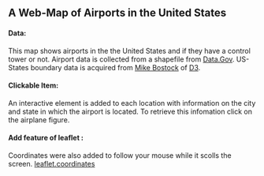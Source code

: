 ## A Web-Map of Airports in the United States

#### Data:
This map shows airports in the the United States and if they have a control tower or not. Airport data is collected from a shapefile from [Data.Gov][]. US-States boundary data is acquired from [Mike Bostock][] of [D3][].

#### Clickable Item:
An interactive element is added to each location with information on the city and state in which the airport is located. To retrieve this infomation click on the airplane figure.





#### Add feature of leaflet :
Coordinates were also added to follow your mouse while it scolls the screen. [leaflet.coordinates][]






[Data.Gov]: https://catalog.data.gov/dataset/usgs-small-scale-dataset-airports-of-the-united-states-201207-shapefile
[Mike Bostock]: https://bost.ocks.org/mike/
[D3]: https://d3js.org/
[leaflet.coordinates]: https://github.com/MrMufflon/Leaflet.Coordinates
